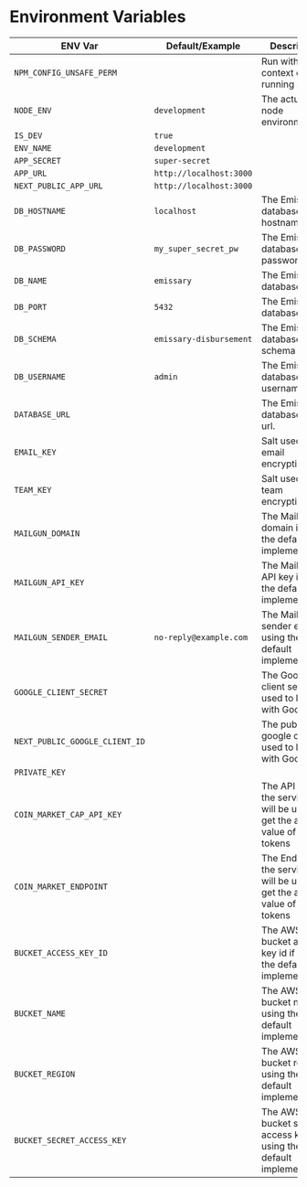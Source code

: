 # Environment Variables

| ENV Var                        | Default/Example         | Description                                                                        |
| ------------------------------ | ----------------------- | ---------------------------------------------------------------------------------- |
| `NPM_CONFIG_UNSAFE_PERM`       | ` `                     | Run within the context of the running script.                                      |
| `NODE_ENV`                     | `development`           | The actual node environment.                                                       |
| `IS_DEV`                       | `true`                  |                                                                                    |
| `ENV_NAME`                     | `development`           |                                                                                    |
| `APP_SECRET`                   | `super-secret`          |                                                                                    |
| `APP_URL`                      | `http://localhost:3000` |                                                                                    |
| `NEXT_PUBLIC_APP_URL`          | `http://localhost:3000` |                                                                                    |
| `DB_HOSTNAME`                  | `localhost`             | The Emissary database hostname.                                                    |
| `DB_PASSWORD`                  | `my_super_secret_pw`    | The Emissary database password.                                                    |
| `DB_NAME`                      | `emissary`              | The Emissary database name.                                                        |
| `DB_PORT`                      | `5432`                  | The Emissary database port.                                                        |
| `DB_SCHEMA`                    | `emissary-disbursement` | The Emissary database schema name.                                                 |
| `DB_USERNAME`                  | `admin`                 | The Emissary database username.                                                    |
| `DATABASE_URL`                 | ` `                     | The Emissary database entire url.                                                  |
| `EMAIL_KEY`                    | ` `                     | Salt used for email encryption.                                                    |
| `TEAM_KEY`                     | ` `                     | Salt used for team encryption.                                                     |
| `MAILGUN_DOMAIN`               | ` `                     | The Mailgun domain if using the default implementation.                            |
| `MAILGUN_API_KEY`              | ` `                     | The Mailgun API key if using the default implementation.                           |
| `MAILGUN_SENDER_EMAIL`         | `no-reply@example.com`  | The Mailgun sender email if using the default implementation.                      |
| `GOOGLE_CLIENT_SECRET`         | ` `                     | The Google client secret used to login with Google.                                |
| `NEXT_PUBLIC_GOOGLE_CLIENT_ID` | ` `                     | The public google client id used to login with Google.                             |
| `PRIVATE_KEY`                  | ` `                     |                                                                                    |
| `COIN_MARKET_CAP_API_KEY`      | ` `                     | The API Key of the service that will be used to get the actual value of the tokens |
| `COIN_MARKET_ENDPOINT`         | ` `                     | The Endpoint of the service that will be used to get the actual value of the tokens                |
| `BUCKET_ACCESS_KEY_ID`         | ` `                     | The AWS S3 bucket access key id if using the default implementation.               |
| `BUCKET_NAME`                  | ` `                     | The AWS S3 bucket name if using the default implementation.                        |
| `BUCKET_REGION`                | ` `                     | The AWS S3 bucket region if using the default implementation.                      |
| `BUCKET_SECRET_ACCESS_KEY`     | ` `                     | The AWS S3 bucket secret access key if using the default implementation.           |
